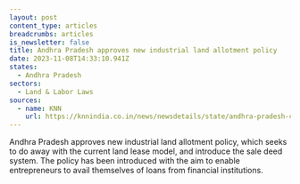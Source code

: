 ```yaml
---
layout: post
content_type: articles
breadcrumbs: articles
is_newsletter: false
title: Andhra Pradesh approves new industrial land allotment policy
date: 2023-11-08T14:33:10.941Z
states:
  - Andhra Pradesh
sectors:
  - Land & Labor Laws
sources:
  - name: KNN
    url: https://knnindia.co.in/news/newsdetails/state/andhra-pradesh-cabinet-approves-new-land-allotment-policy-for-industries
---
```

Andhra Pradesh approves new industrial land allotment policy, which seeks to do away with the current land lease model, and introduce the sale deed system. The policy has been introduced with the aim to enable entrepreneurs to avail themselves of loans from financial institutions.
